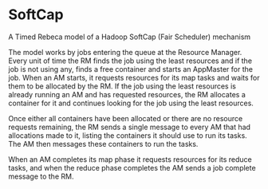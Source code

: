 # SoftCap
A Timed Rebeca model of a Hadoop SoftCap (Fair Scheduler) mechanism

The model works by jobs entering the queue at the Resource Manager. Every unit of time the RM finds the job using the least resources and if the job is not using any, finds a free container and starts an AppMaster for the job. When an AM starts, it requests resources for its map tasks and waits for them to be allocated by the RM.
If the job using the least resources is already running an AM and has requested resources, the RM allocates a container for it and continues looking for the job using the least resources.

Once either all containers have been allocated or there are no resource requests remaining, the RM sends a single message to every AM that had allocations made to it, listing the containers it should use to run its tasks. The AM then messages these containers to run the tasks.

When an AM completes its map phase it requests resources for its reduce tasks, and when the reduce phase completes the AM sends a job complete message to the RM.
